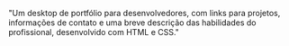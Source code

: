 "Um desktop de portfólio para desenvolvedores, com links para projetos, informações de contato e uma breve descrição das habilidades do profissional, desenvolvido com HTML e CSS."
